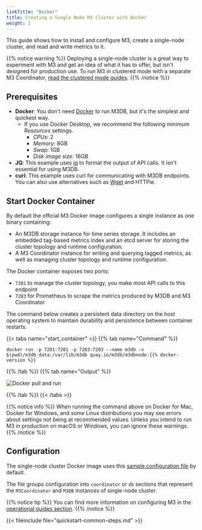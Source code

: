 ```yaml
---
linkTitle: "Docker"
title: Creating a Single Node M3 Cluster with Docker
weight: 1
---
```


This guide shows how to install and configure M3, create a single-node cluster, and read and write metrics to it.

{{% notice warning %}}
Deploying a single-node cluster is a great way to experiment with M3 and get an idea of what it has to offer, but isn't designed for production use. To run M3 in clustered mode with a separate M3 Coordinator, [read the clustered mode guides](/docs/v1.3/cluster/).
{{% /notice %}}

## Prerequisites

-   **Docker**: You don't need [Docker](https://www.docker.com/get-started) to run M3DB, but it's the simplest and quickest way.
    -   If you use Docker Desktop, we recommend the following minimum _Resources_ settings.
        -   _CPUs_: 2
        -   _Memory_: 8GB
        -   _Swap_: 1GB
        -   _Disk image size_: 16GB
-   **JQ**: This example uses [jq](https://stedolan.github.io/jq/) to format the output of API calls. It isn't essential for using M3DB.
-   **curl**: This example uses curl for communicating with M3DB endpoints. You can also use alternatives such as [Wget](https://www.gnu.org/software/wget/) and HTTPie.

## Start Docker Container

By default the official M3 Docker image configures a single instance as one binary containing:

-   An M3DB storage instance for time series storage. It includes an embedded tag-based metrics index and an etcd server for storing the cluster topology and runtime configuration.
-   A M3 Coordinator instance for writing and querying tagged metrics, as well as managing cluster topology and runtime configuration.

The Docker container exposes two ports:

-   `7201` to manage the cluster topology, you make most API calls to this endpoint
-   `7203` for Prometheus to scrape the metrics produced by M3DB and M3 Coordinator

The command below creates a persistent data directory on the host operating system to maintain durability and persistence between container restarts.

{{< tabs name="start_container" >}}
{{% tab name="Command" %}}

```shell
docker run -p 7201:7201 -p 7203:7203 --name m3db -v $(pwd)/m3db_data:/var/lib/m3db quay.io/m3db/m3dbnode:{{% docker-version %}}
```

{{% /tab %}}
{{% tab name="Output" %}}

<!-- TODO: Perfect image, pref with terminalizer -->

![Docker pull and run](/docker-install.gif)

{{% /tab %}}
{{< /tabs >}}

{{% notice info %}}
When running the command above on Docker for Mac, Docker for Windows, and some Linux distributions you may see errors about settings not being at recommended values. Unless you intend to run M3 in production on macOS or Windows, you can ignore these warnings.
{{% /notice %}}

## Configuration

The single-node cluster Docker image uses this [sample configuration file](https://github.com/m3db/m3/blob/master/src/dbnode/config/m3dbnode-local-etcd.yml) by default.

The file groups configuration into `coordinator` or `db` sections that represent the `M3Coordinator` and `M3DB` instances of single-node cluster.

<!-- TODO: Replicate relevant sections -->

{{% notice tip %}}
You can find more information on configuring M3 in the [operational guides section](/docs/v1.3/operational_guide/).
{{% /notice %}}

{{< fileinclude file="quickstart-common-steps.md" >}}
